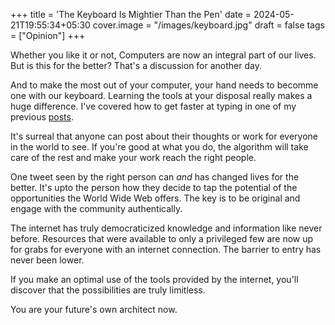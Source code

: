 +++
title = 'The Keyboard Is Mightier Than the Pen'
date = 2024-05-21T19:55:34+05:30
cover.image = "/images/keyboard.jpg"
draft = false
tags = ["Opinion"]
+++

Whether you like it or not, Computers are now an integral part of our lives. But is this for the better? That's a discussion for another day.

And to make the most out of your computer, your hand needs to becomme one with our keyboard. Learning the tools at your disposal really makes a huge difference.
I've covered how to get faster at typing in one of my previous [posts](https://jitesh117.github.io/blog/how-i-learned-to-type-fast/).

It's surreal that anyone can post about their thoughts or work for everyone in the world to see. If you're good at what you do, the algorithm will take care of the rest and make your work reach the right people.

One tweet seen by the right person can *and* has changed lives for the better. It's upto the person how they decide to tap the potential of the opportunities the World Wide Web offers. The key is to be original and engage with the community authentically. 

The internet has truly democraticized knowledge and information like never before. Resources that were available to only a privileged few are now up for grabs for everyone with an internet connection. The barrier to entry has never been lower.

If you make an optimal use of the tools provided by the internet, you'll discover that the possibilities are truly limitless.

You are your future's own architect now.
